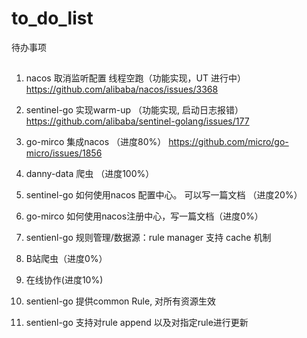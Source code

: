 # to_do_list
待办事项

##
1. nacos 取消监听配置 线程空跑（功能实现，UT 进行中）
https://github.com/alibaba/nacos/issues/3368

2. sentinel-go 实现warm-up （功能实现, 启动日志报错）
https://github.com/alibaba/sentinel-golang/issues/177

3. go-mirco 集成nacos （进度80%）
https://github.com/micro/go-micro/issues/1856

4. danny-data 爬虫 （进度100%）

5. sentinel-go 如何使用nacos 配置中心。 可以写一篇文档 （进度20%）

6. go-mirco 如何使用nacos注册中心，写一篇文档（进度0%）

7. sentienl-go 规则管理/数据源：rule manager 支持 cache 机制

8. B站爬虫（进度0%）

9. 在线协作(进度10%)

10. sentienl-go 提供common Rule, 对所有资源生效

11. sentienl-go 支持对rule append 以及对指定rule进行更新
